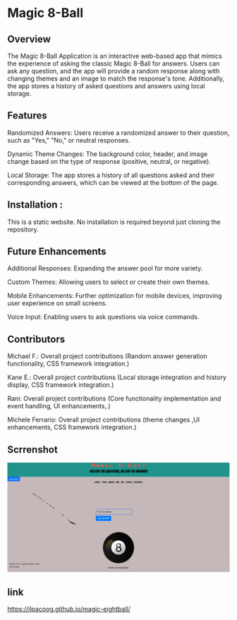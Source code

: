 

# Magic 8-Ball 

## Overview
The Magic 8-Ball Application is an interactive web-based app that mimics the experience of asking the classic Magic 8-Ball for answers. Users can ask any question, and the app will provide a random response along with changing themes and an image to match the response's tone. Additionally, the app stores a history of asked questions and answers using local storage.

## Features
Randomized Answers: Users receive a randomized answer to their question, such as "Yes," "No," or neutral responses.

Dynamic Theme Changes: The background color, header, and image change based on the type of response (positive, neutral, or negative).

Local Storage: The app stores a history of all questions asked and their corresponding answers, which can be viewed at the bottom of the page.

## Installation :

This is a static website. No installation is required beyond just cloning the repository.


## Future Enhancements 

Additional Responses: Expanding the answer pool for more variety.

Custom Themes: Allowing users to select or create their own themes.

Mobile Enhancements: Further optimization for mobile devices, improving user experience on small screens.

Voice Input: Enabling users to ask questions via voice commands.

## Contributors

Michael F.: Overall project contributions (Random answer generation functionality, CSS framework integration.)

Kane E.: Overall project contributions (Local storage integration and history display, CSS framework integration.)

Rani: Overall project contributions (Core functionality implementation and event handling, UI enhancements,.)

Michele Ferrario: Overall project contributions (theme changes ,UI enhancements, CSS framework integration.)

## Scrrenshot

![image of the magic 8 ball](./assets/images/image-1.png)

## link

https://ilpacoog.github.io/magic-eightball/